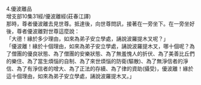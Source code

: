 4.優波離品  
增支部10集31經/優波離經(莊春江譯)  
那時，尊者優波離去見世尊。抵達後，向世尊問訊，接著在一旁坐下。在一旁坐好後，尊者優波離對世尊這麼說：  
「大德！緣於多少理由，如來為弟子安立學處，誦說波羅提木叉呢？」  
「優波離！緣於十個理由，如來為弟子安立學處，誦說波羅提木叉，哪十個呢？為了僧團的優良狀態、為了僧團的安樂狀態、為了無羞愧人的折伏、為了美善比丘們的樂住、為了當生煩惱的自制、為了來世煩惱的防衛(驅散)、為了無淨信者的淨信、為了有淨信者的增大、為了正法的存續、為了律的資助(攝受)，優波離！緣於這十個理由，如來為弟子安立學處，誦說波羅提木叉。」  
  
  
